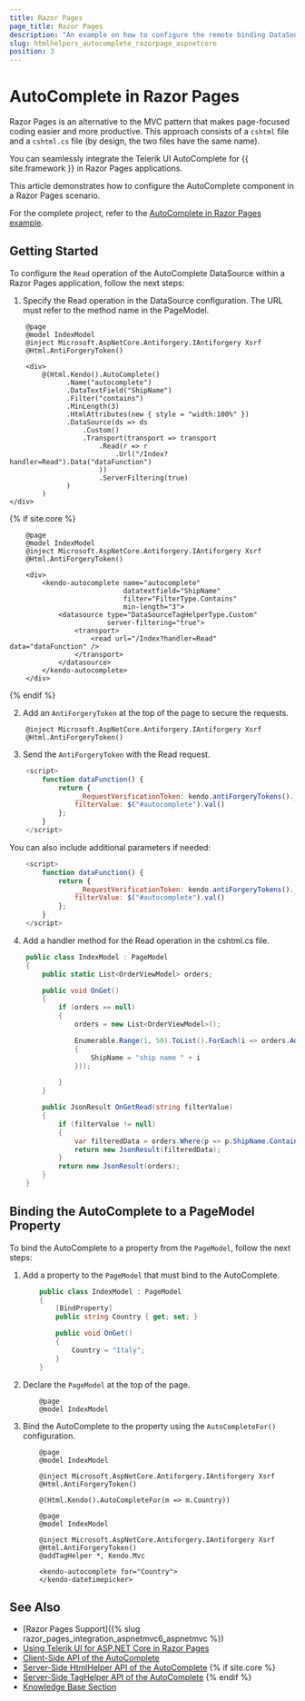 ```yaml
---
title: Razor Pages
page_title: Razor Pages
description: "An example on how to configure the remote binding DataSource to populate the Telerik UI AutoComplete component for {{ site.framework }} in a Razor Page using CRUD Operations."
slug: htmlhelpers_autocomplete_razorpage_aspnetcore
position: 3
---
```


# AutoComplete in Razor Pages

Razor Pages is an alternative to the MVC pattern that makes page-focused coding easier and more productive. This approach consists of a `cshtml` file and a `cshtml.cs` file (by design, the two files have the same name). 

You can seamlessly integrate the Telerik UI AutoComplete for {{ site.framework }} in Razor Pages applications.

This article demonstrates how to configure the AutoComplete component in a Razor Pages scenario.

For the complete project, refer to the [AutoComplete in Razor Pages example](https://github.com/telerik/ui-for-aspnet-core-examples/tree/master/Telerik.Examples.RazorPages/Telerik.Examples.RazorPages/Pages/AutoComplete).

## Getting Started

To configure the `Read` operation of the AutoComplete DataSource within a Razor Pages application, follow the next steps:

1. Specify the Read operation in the DataSource configuration. The URL must refer to the method name in the PageModel.

```HtmlHelper
    @page
    @model IndexModel
    @inject Microsoft.AspNetCore.Antiforgery.IAntiforgery Xsrf
    @Html.AntiForgeryToken()
    
    <div>
        @(Html.Kendo().AutoComplete()
              .Name("autocomplete")
              .DataTextField("ShipName")
              .Filter("contains")
              .MinLength(3)
              .HtmlAttributes(new { style = "width:100%" })
              .DataSource(ds => ds
                  .Custom()
                  .Transport(transport => transport
                      .Read(r => r
                          .Url("/Index?handler=Read").Data("dataFunction")
                      ))
                      .ServerFiltering(true)
              )
        )
</div>

```
{% if site.core %}
```TagHelper
    @page
    @model IndexModel
    @inject Microsoft.AspNetCore.Antiforgery.IAntiforgery Xsrf
    @Html.AntiForgeryToken()
    
    <div>
        <kendo-autocomplete name="autocomplete"
                            datatextfield="ShipName"
                            filter="FilterType.Contains"
                            min-length="3">
            <datasource type="DataSourceTagHelperType.Custom"
                        server-filtering="true">
                <transport>
                    <read url="/Index?handler=Read" data="dataFunction" />
                </transport>
            </datasource>
        </kendo-autocomplete>
    </div>

```
{% endif %}

2. Add an `AntiForgeryToken` at the top of the page to secure the requests.

```cshtml
    @inject Microsoft.AspNetCore.Antiforgery.IAntiforgery Xsrf
    @Html.AntiForgeryToken()
```

3. Send the `AntiForgeryToken` with the Read request.

```javascript
    <script>
        function dataFunction() {
            return {
                __RequestVerificationToken: kendo.antiForgeryTokens().__RequestVerificationToken,
                filterValue: $("#autocomplete").val()
            };
        }
    </script>
```

You can also include additional parameters if needed:
```javascript
    <script>
        function dataFunction() {
            return {
                __RequestVerificationToken: kendo.antiForgeryTokens().__RequestVerificationToken,
                filterValue: $("#autocomplete").val()
            };
        }
    </script>

```

4. Add a handler method for the Read operation in the cshtml.cs file.

```C# Index.cshtml.cs
    public class IndexModel : PageModel
    {
        public static List<OrderViewModel> orders;

        public void OnGet()
        {
            if (orders == null)
            {
                orders = new List<OrderViewModel>();

                Enumerable.Range(1, 50).ToList().ForEach(i => orders.Add(new OrderViewModel
                {
                    ShipName = "ship name " + i
                }));

            }
        }

        public JsonResult OnGetRead(string filterValue)
        {
            if (filterValue != null)
            {
                var filteredData = orders.Where(p => p.ShipName.Contains(filterValue));
                return new JsonResult(filteredData);
            }
            return new JsonResult(orders);
        }
    }
```

## Binding the AutoComplete to a PageModel Property

To bind the AutoComplete to a property from the `PageModel`, follow the next steps:

1. Add a property to the `PageModel` that must bind to the AutoComplete.

    ```C# Index.cshtml.cs
        public class IndexModel : PageModel
        {
            [BindProperty]
            public string Country { get; set; }

            public void OnGet()
            {
                Country = "Italy";
            }
        }
    ```
1. Declare the `PageModel` at the top of the page.

    ```Razor
        @page
        @model IndexModel
    ```

1. Bind the AutoComplete to the property using the `AutoCompleteFor()` configuration.

    ```HtmlHelper
        @page
        @model IndexModel

        @inject Microsoft.AspNetCore.Antiforgery.IAntiforgery Xsrf
        @Html.AntiForgeryToken()

        @(Html.Kendo().AutoCompleteFor(m => m.Country))
    ```
    ```TagHelper
        @page
        @model IndexModel

        @inject Microsoft.AspNetCore.Antiforgery.IAntiforgery Xsrf
        @Html.AntiForgeryToken()
        @addTagHelper *, Kendo.Mvc

        <kendo-autocomplete for="Country">
        </kendo-datetimepicker>
    ```

## See Also

* [Razor Pages Support]({% slug razor_pages_integration_aspnetmvc6_aspnetmvc %})
* [Using Telerik UI for ASP.NET Core in Razor Pages](https://docs.telerik.com/aspnet-core/getting-started/razor-pages#using-telerik-ui-for-aspnet-core-in-razor-pages)
* [Client-Side API of the AutoComplete](https://docs.telerik.com/kendo-ui/api/javascript/ui/autocomplete)
* [Server-Side HtmlHelper API of the AutoComplete](/api/autocomplete)
{% if site.core %}
* [Server-Side TagHelper API of the AutoComplete](/api/taghelpers/autocomplete)
{% endif %}
* [Knowledge Base Section](/knowledge-base)

